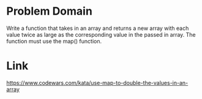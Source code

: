 # Problem Domain
Write a function that takes in an array and returns a new array with each value twice as large as the corresponding value in the passed in array. The function must use the map() function.

# Link
https://www.codewars.com/kata/use-map-to-double-the-values-in-an-array
